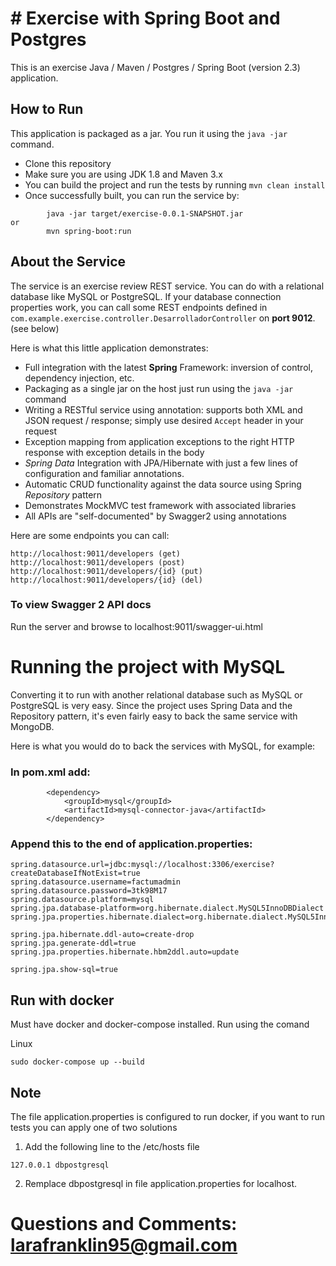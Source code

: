 # # Exercise with Spring Boot and Postgres

This is an exercise Java / Maven / Postgres / Spring Boot (version 2.3) application.

## How to Run 

This application is packaged as a jar. You run it using the ```java -jar``` command.

* Clone this repository 
* Make sure you are using JDK 1.8 and Maven 3.x
* You can build the project and run the tests by running ```mvn clean install```
* Once successfully built, you can run the service by:

```
        java -jar target/exercise-0.0.1-SNAPSHOT.jar
or
        mvn spring-boot:run 
```

## About the Service

The service is an exercise review REST service. You can do with a relational database like MySQL or PostgreSQL. If your database connection properties work, you can call some REST endpoints defined in ```com.example.exercise.controller.DesarrolladorController``` on **port 9012**. (see below)

Here is what this little application demonstrates: 

* Full integration with the latest **Spring** Framework: inversion of control, dependency injection, etc.
* Packaging as a single jar on the host just run using the ``java -jar`` command
* Writing a RESTful service using annotation: supports both XML and JSON request / response; simply use desired ``Accept`` header in your request
* Exception mapping from application exceptions to the right HTTP response with exception details in the body
* *Spring Data* Integration with JPA/Hibernate with just a few lines of configuration and familiar annotations. 
* Automatic CRUD functionality against the data source using Spring *Repository* pattern
* Demonstrates MockMVC test framework with associated libraries
* All APIs are "self-documented" by Swagger2 using annotations 

Here are some endpoints you can call:

```
http://localhost:9011/developers (get)
http://localhost:9011/developers (post)
http://localhost:9011/developers/{id} (put)
http://localhost:9011/developers/{id} (del)
```

### To view Swagger 2 API docs

Run the server and browse to localhost:9011/swagger-ui.html



# Running the project with MySQL

Converting it to run with another relational database such as MySQL or PostgreSQL is very easy. Since the project uses Spring Data and the Repository pattern, it's even fairly easy to back the same service with MongoDB. 

Here is what you would do to back the services with MySQL, for example: 

### In pom.xml add: 

```
        <dependency>
            <groupId>mysql</groupId>
            <artifactId>mysql-connector-java</artifactId>
        </dependency>
```

### Append this to the end of application.properties: 

```
spring.datasource.url=jdbc:mysql://localhost:3306/exercise?createDatabaseIfNotExist=true
spring.datasource.username=factumadmin
spring.datasource.password=3tk98M17
spring.datasource.platform=mysql
spring.jpa.database-platform=org.hibernate.dialect.MySQL5InnoDBDialect
spring.jpa.properties.hibernate.dialect=org.hibernate.dialect.MySQL5InnoDBDialect

spring.jpa.hibernate.ddl-auto=create-drop
spring.jpa.generate-ddl=true
spring.jpa.properties.hibernate.hbm2ddl.auto=update

spring.jpa.show-sql=true

```

## Run with docker

Must have docker and docker-compose installed. Run using the comand

Linux

```
sudo docker-compose up --build
```


## Note

The file application.properties is configured to run docker, if you want to run tests you can apply one of two solutions

1. Add the following line to the /etc/hosts file
```
127.0.0.1 dbpostgresql
```

2. Remplace dbpostgresql in file application.properties for localhost.

# Questions and Comments: larafranklin95@gmail.com
